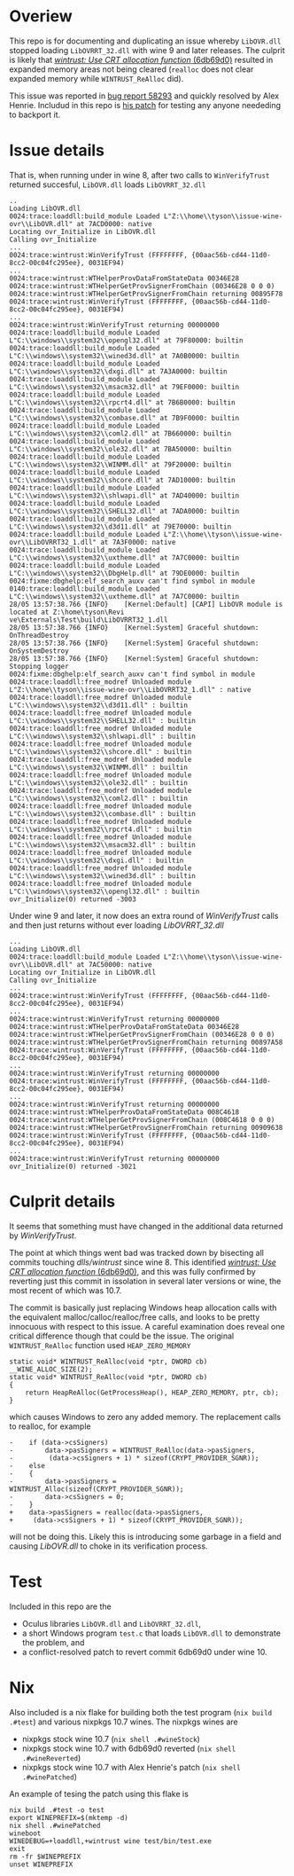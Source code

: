 # Overiew

This repo is for documenting and duplicating an issue whereby `LibOVR.dll` stopped loading `LibOVRRT_32.dll` with
wine 9 and later releases. The culprit is likely that [_wintrust: Use CRT allocation function_
(6db69d0)](https://gitlab.winehq.org/wine/wine/-/commit/6db69d0) resulted in expanded memory areas not being
cleared (`realloc` does not clear expanded memory while `WINTRUST_ReAlloc` did).

This issue was reported in [bug report 58293](https://bugs.winehq.org/show_bug.cgi?id=58293) and quickly resolved
by Alex Henrie. Includud in this repo is [his
patch](0001-wintrust-Initialize-all-cert-fields-in-WINTRUST_AddC.patch) for testing any anyone neededing to
backport it.


# Issue details

That is, when running under in wine 8, after two calls to `WinVerifyTrust` returned succesful, `LibOVR.dll` loads
`LibOVRRT_32.dll`
```
..
Loading LibOVR.dll
0024:trace:loaddll:build_module Loaded L"Z:\\home\\tyson\\issue-wine-ovr\\LibOVR.dll" at 7ACD0000: native
Locating ovr_Initialize in LibOVR.dll
Calling ovr_Initialize
...
0024:trace:wintrust:WinVerifyTrust (FFFFFFFF, {00aac56b-cd44-11d0-8cc2-00c04fc295ee}, 0031EF94)
...
0024:trace:wintrust:WTHelperProvDataFromStateData 00346E28
0024:trace:wintrust:WTHelperGetProvSignerFromChain (00346E28 0 0 0)
0024:trace:wintrust:WTHelperGetProvSignerFromChain returning 00895F78
0024:trace:wintrust:WinVerifyTrust (FFFFFFFF, {00aac56b-cd44-11d0-8cc2-00c04fc295ee}, 0031EF94)
...
0024:trace:wintrust:WinVerifyTrust returning 00000000
0024:trace:loaddll:build_module Loaded L"C:\\windows\\system32\\opengl32.dll" at 79F80000: builtin
0024:trace:loaddll:build_module Loaded L"C:\\windows\\system32\\wined3d.dll" at 7A0B0000: builtin
0024:trace:loaddll:build_module Loaded L"C:\\windows\\system32\\dxgi.dll" at 7A3A0000: builtin
0024:trace:loaddll:build_module Loaded L"C:\\windows\\system32\\msacm32.dll" at 79EF0000: builtin
0024:trace:loaddll:build_module Loaded L"C:\\windows\\system32\\rpcrt4.dll" at 7B6B0000: builtin
0024:trace:loaddll:build_module Loaded L"C:\\windows\\system32\\combase.dll" at 7B9F0000: builtin
0024:trace:loaddll:build_module Loaded L"C:\\windows\\system32\\coml2.dll" at 7B660000: builtin
0024:trace:loaddll:build_module Loaded L"C:\\windows\\system32\\ole32.dll" at 7BA50000: builtin
0024:trace:loaddll:build_module Loaded L"C:\\windows\\system32\\WINMM.dll" at 79F20000: builtin
0024:trace:loaddll:build_module Loaded L"C:\\windows\\system32\\shcore.dll" at 7AD10000: builtin
0024:trace:loaddll:build_module Loaded L"C:\\windows\\system32\\shlwapi.dll" at 7AD40000: builtin
0024:trace:loaddll:build_module Loaded L"C:\\windows\\system32\\SHELL32.dll" at 7ADA0000: builtin
0024:trace:loaddll:build_module Loaded L"C:\\windows\\system32\\d3d11.dll" at 79E70000: builtin
0024:trace:loaddll:build_module Loaded L"Z:\\home\\tyson\\issue-wine-ovr\\LibOVRRT32_1.dll" at 7A3F0000: native
0024:trace:loaddll:build_module Loaded L"C:\\windows\\system32\\uxtheme.dll" at 7A7C0000: builtin
0024:trace:loaddll:build_module Loaded L"C:\\windows\\system32\\DbgHelp.dll" at 79DE0000: builtin
0024:fixme:dbghelp:elf_search_auxv can't find symbol in module
0140:trace:loaddll:build_module Loaded L"C:\\windows\\system32\\uxtheme.dll" at 7A7C0000: builtin
28/05 13:57:38.766 {INFO}    [Kernel:Default] [CAPI] LibOVR module is located at Z:\home\tyson\Revi
ve\Externals\Test\build\LibOVRRT32_1.dll
28/05 13:57:38.766 {INFO}    [Kernel:System] Graceful shutdown: OnThreadDestroy
28/05 13:57:38.766 {INFO}    [Kernel:System] Graceful shutdown: OnSystemDestroy
28/05 13:57:38.766 {INFO}    [Kernel:System] Graceful shutdown: Stopping logger
0024:fixme:dbghelp:elf_search_auxv can't find symbol in module
0024:trace:loaddll:free_modref Unloaded module L"Z:\\home\\tyson\\issue-wine-ovr\\LibOVRRT32_1.dll" : native
0024:trace:loaddll:free_modref Unloaded module L"C:\\windows\\system32\\d3d11.dll" : builtin
0024:trace:loaddll:free_modref Unloaded module L"C:\\windows\\system32\\SHELL32.dll" : builtin
0024:trace:loaddll:free_modref Unloaded module L"C:\\windows\\system32\\shlwapi.dll" : builtin
0024:trace:loaddll:free_modref Unloaded module L"C:\\windows\\system32\\shcore.dll" : builtin
0024:trace:loaddll:free_modref Unloaded module L"C:\\windows\\system32\\WINMM.dll" : builtin
0024:trace:loaddll:free_modref Unloaded module L"C:\\windows\\system32\\ole32.dll" : builtin
0024:trace:loaddll:free_modref Unloaded module L"C:\\windows\\system32\\coml2.dll" : builtin
0024:trace:loaddll:free_modref Unloaded module L"C:\\windows\\system32\\combase.dll" : builtin
0024:trace:loaddll:free_modref Unloaded module L"C:\\windows\\system32\\rpcrt4.dll" : builtin
0024:trace:loaddll:free_modref Unloaded module L"C:\\windows\\system32\\msacm32.dll" : builtin
0024:trace:loaddll:free_modref Unloaded module L"C:\\windows\\system32\\dxgi.dll" : builtin
0024:trace:loaddll:free_modref Unloaded module L"C:\\windows\\system32\\wined3d.dll" : builtin
0024:trace:loaddll:free_modref Unloaded module L"C:\\windows\\system32\\opengl32.dll" : builtin
ovr_Initialize(0) returned -3003
```

Under wine 9 and later, it now does an extra round of _WinVerifyTrust_ calls and then just returns without ever
loading _LibOVRRT_32.dll_
```
...
Loading LibOVR.dll
0024:trace:loaddll:build_module Loaded L"Z:\\home\\tyson\\issue-wine-ovr\\LibOVR.dll" at 7AC50000: native
Locating ovr_Initialize in LibOVR.dll
Calling ovr_Initialize
...
0024:trace:wintrust:WinVerifyTrust (FFFFFFFF, {00aac56b-cd44-11d0-8cc2-00c04fc295ee}, 0031EF94)
...
0024:trace:wintrust:WinVerifyTrust returning 00000000
0024:trace:wintrust:WTHelperProvDataFromStateData 00346E28
0024:trace:wintrust:WTHelperGetProvSignerFromChain (00346E28 0 0 0)
0024:trace:wintrust:WTHelperGetProvSignerFromChain returning 00897A58
0024:trace:wintrust:WinVerifyTrust (FFFFFFFF, {00aac56b-cd44-11d0-8cc2-00c04fc295ee}, 0031EF94)
...
0024:trace:wintrust:WinVerifyTrust returning 00000000
0024:trace:wintrust:WinVerifyTrust (FFFFFFFF, {00aac56b-cd44-11d0-8cc2-00c04fc295ee}, 0031EF94)
...
0024:trace:wintrust:WinVerifyTrust returning 00000000
0024:trace:wintrust:WTHelperProvDataFromStateData 008C4618
0024:trace:wintrust:WTHelperGetProvSignerFromChain (008C4618 0 0 0)
0024:trace:wintrust:WTHelperGetProvSignerFromChain returning 00909638
0024:trace:wintrust:WinVerifyTrust (FFFFFFFF, {00aac56b-cd44-11d0-8cc2-00c04fc295ee}, 0031EF94)
...
0024:trace:wintrust:WinVerifyTrust returning 00000000
ovr_Initialize(0) returned -3021
```


# Culprit details

It seems that something must have changed in the additional data returned by _WinVerifyTrust_.

The point at which things went bad was tracked down by bisecting all commits touching _dlls/wintrust_ since wine 8.
This identified [_wintrust: Use CRT allocation function_
(6db69d0)](https://gitlab.winehq.org/wine/wine/-/commit/6db69d0), and this was fully confirmed by reverting just
this commit in issolation in several later versions or wine, the most recent of which was 10.7.

The commit is basically just replacing Windows heap allocation calls with the equivalent
malloc/calloc/realloc/free calls, and looks to be pretty innocuous with respect to this issue.
A careful examination does reveal one critical difference though that could be the issue.
The original `WINTRUST_ReAlloc` function used `HEAP_ZERO_MEMORY`
```
static void* WINTRUST_ReAlloc(void *ptr, DWORD cb) __WINE_ALLOC_SIZE(2);
static void* WINTRUST_ReAlloc(void *ptr, DWORD cb)
{
    return HeapReAlloc(GetProcessHeap(), HEAP_ZERO_MEMORY, ptr, cb);
}
```
which causes Windows to zero any added memory. The replacement calls to realloc, for example
```
-    if (data->csSigners)
-        data->pasSigners = WINTRUST_ReAlloc(data->pasSigners,
-         (data->csSigners + 1) * sizeof(CRYPT_PROVIDER_SGNR));
-    else
-    {
-        data->pasSigners = WINTRUST_Alloc(sizeof(CRYPT_PROVIDER_SGNR));
-        data->csSigners = 0;
-    }
+    data->pasSigners = realloc(data->pasSigners,
+     (data->csSigners + 1) * sizeof(CRYPT_PROVIDER_SGNR));
```
will not be doing this. Likely this is introducing some garbage in a field and causing _LibOVR.dll_ to choke in its
verification process.


# Test

Included in this repo are the

* Oculus libraries `LibOVR.dll` and `LibOVRRT_32.dll`,
* a short Windows program `test.c` that loads `LibOVR.dll` to demonstrate the problem, and
* a conflict-resolved patch to revert commit 6db69d0 under wine 10.


# Nix

Also included is a nix flake for building both the test program (`nix build .#test`)
and various nixpkgs 10.7 wines. The nixpkgs wines are

* nixpkgs stock wine 10.7 (`nix shell .#wineStock`)
* nixpkgs stock wine 10.7 with 6db69d0 reverted (`nix shell .#wineReverted`)
* nixpkgs stock wine 10.7 with Alex Henrie's patch (`nix shell .#winePatched`)

An example of tesing the patch using this flake is
```
nix build .#test -o test
export WINEPREFIX=$(mktemp -d)
nix shell .#winePatched
wineboot
WINEDEBUG=+loaddll,+wintrust wine test/bin/test.exe
exit
rm -fr $WINEPREFIX
unset WINEPREFIX
```
